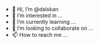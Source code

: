 - 👋 Hi, I’m @dalskan
- 👀 I’m interested in ...
- 🌱 I’m currently learning ...
- 💞️ I’m looking to collaborate on ...
- 📫 How to reach me ...

<!---
dalskan/dalskan is a ✨ special ✨ repository because its `README.md` (this file) appears on your GitHub profile.
You can click the Preview link to take a look at your changes.
--->
